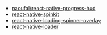 - [naoufal/react-native-progress-hud](https://github.com/naoufal/react-native-progress-hud)
- [react-native-spinkit](https://github.com/maxs15/react-native-spinkit)
- [react-native-loading-spinner-overlay](https://github.com/joinspontaneous/react-native-loading-spinner-overlay)
- [react-native-loader](https://github.com/mohebifar/react-native-loader)
